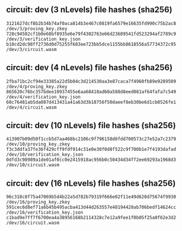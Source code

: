 

## circuit: dev (3 nLevels) file hashes (sha256) 
```
3121627dcf8b2b34b74af0aca814b3e467c0819fa6579e16635fd990c75b2ac8  /dev/3/proving_key.zkey
728c94582cf1b0e68bf8935e6e79f4302763e66d23689541fd523294af2789c9  /dev/3/verification_key.json
b10cd2dc98ff2736d0d75255f683ee723bb5dce1155bb8618556a57734372c95  /dev/3/circuit.wasm
```

## circuit: dev (4 nLevels) file hashes (sha256) 
```
2fba71bc2cf94e33385a22d5b04c3d214530aa3e87caca7f4960fb89e9289509  /dev/4/proving_key.zkey
865620c76bc357bdee10937455e6aa68418ad60a588d8eed081af64fafa7c549  /dev/4/verification_key.json
60c76481ab5da087d413431a41a63d3b18756f50daeef8eb30be6d1cb8526fe1  /dev/4/circuit.wasm
```

## circuit: dev (10 nLevels) file hashes (sha256) 
```
413907b09d50f1ccb5d7aa468bc2106c9f796158d8fdd700573c27e52a7c2379  /dev/10/proving_key.zkey
f3c3ddfa37fe36f429cff9fdf914c31e0e30f0d8f522c9f700b1e7f4193dafad  /dev/10/verification_key.json
0dfd3c98989a1de01af0cc0e2415918ac956b0c50434d34ff2ee69293a1968d3  /dev/10/circuit.wasm
```

## circuit: dev (16 nLevels) file hashes (sha256) 
```
96c318c8f75a47069b5d4b22a5d782b79319f666e02f11e49d620d75674f9930  /dev/16/proving_key.zkey
591cec6d8ef71a6b45b495acba413d44d263557e48194428ab706bedf14624cc  /dev/16/verification_key.json
c1bad9e7ff7f6700ea4a38956168b2114328c7e12a9fee1f0b05f25a0f62e3d2  /dev/16/circuit.wasm
```
